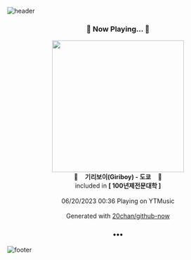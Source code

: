 ![header](https://capsule-render.vercel.app/api?type=wave&height=170&section=header&fontColor=090707&fontAlignX=45&fontAlignY=65&fontSize=100)

<h3 align="center">🎵 Now Playing... 🎵</h3>
<p align="center">
  <a href="https://music.youtube.com/watch?v=aG8Rz_052Pw">
    <img width="300" src="https://lh3.googleusercontent.com/XAYtmYDUhTHP8OYsTCWcAP7Lc5ONv1s4wIciqhVIVm-fEmvvpdCv7ArLnGQ0ImXd77j-WW1WabCQsiAytA">
  </a>
  <br>
  🎵&nbsp&nbsp&nbsp <b>기리보이(Giriboy) - 도쿄</b> &nbsp&nbsp&nbsp🎵
  <br>
  included in <b>[ 100년제전문대학 ]</b>
  
  <br />
  <br />
  06/20/2023 00:36 Playing on YTMusic
  <br />
  <br />
  Generated with <a href="https://github.com/20chan/github-now">20chan/github-now</a>
</p>

<h3 align="center">•••</h3>

![footer](https://capsule-render.vercel.app/api?type=wave&height=150&section=footer)
